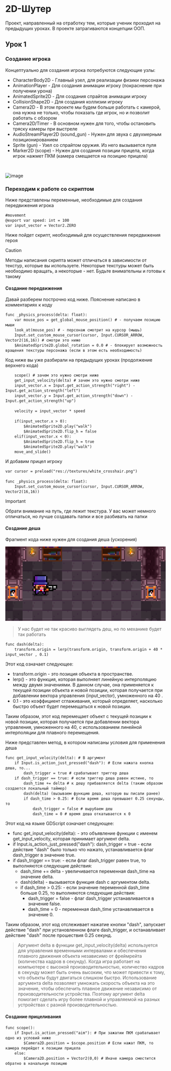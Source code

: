 # 2D-Шутер
Проект, направленный на отработку тем, которые ученик проходил на предыдущих уроках.
В проекте затрагиваются концепции ООП.

## Урок 1
### Создание игрока
Концептуально для создания игрока потребуются следующие узлы:
* CharacterBody2D - Главный узел, для реализации физики персонажа
* AnimationPlayer - Для создания анимации игроку (покраснение при получении урона)
* AnimatedSprite2D - Для создания спрайтов анимации игроку
* CollisionShape2D - Для создания коллизии игроку
* Camera2D - В этом проекте мы будем больше работать с камерой, она нужна не только, чтобы показать где игрок, но и позволит работать с обзором
* Camera2D/Timer - В основном нужен для того, чтобы остановить тряску камеры при выстреле
* AudioStreamPlayer2D (sound_gun) - Нужен для звука с двухмерным позиционированием
* Sprite (gun) - Узел со спрайтом оружия. Из него вызывается пуля
* Marker2D (scope) - Нужен для создания позиции прицела, когда игрок нажмет ПКМ (камера смещается на позицию прицела)
<br>

![image](https://github.com/mykweenn/byteschool/assets/98867083/734bcf6d-286d-49e7-8d13-45ed31aff1f8)


### Переходим к работе со скриптом
Ниже представлены переменные, необходимые для создания передвижения игрока
```gdscript
#movement
@export var speed: int = 100
var input_vector = Vector2.ZERO
```
Ниже пойдет скрипт, необходимый для осуществления передвижения героя
> [!CAUTION]
> Методы написания скрипта может отличаться в зависимости от текстур, которые вы используете. Некоторые текстуры может быть необходимо вращать, а некоторые - нет. Будьте внимательны и готовы к такому

#### Создание передвижения
Давай разберем построчно код ниже. Пояснение написано в комментариях к коду

```gdscript
func _physics_process(delta: float):
	var mouse_pos = get_global_mouse_position() # - получаем позицию мыши
	look_at(mouse_pos) # - персонаж смотрит на курсор (мышь)
	Input.set_custom_mouse_cursor(cursor, Input.CURSOR_ARROW, Vector2(16,16)) # смотри это ниже
	$AnimatedSprite2D.global_rotation = 0.0 # - блокирует возможность вращения текстуры персонажа (если в этом есть необходимость)
```
Код ниже вы уже разбирали на предыдущих уроках (продолжение верхнего кода)

```gdscript
	scope() # зачем это нужно смотри ниже
	get_input_velocity(delta) # зачем это нужно смотри ниже
	input_vector.x = Input.get_action_strength("right") - Input.get_action_strength("left")
	input_vector.y = Input.get_action_strength("down") - Input.get_action_strength("up")
	
	velocity = input_vector * speed

	if(input_vector.x > 0):
		$AnimatedSprite2D.play("walk")
		$AnimatedSprite2D.flip_h = false
	elif(input_vector.x < 0):
		$AnimatedSprite2D.flip_h = true
		$AnimatedSprite2D.play("walk")
	move_and_slide()
```

И добавим прицел игроку 
```gdscript
var cursor = preload("res://textures/white_crosshair.png")

func _physics_process(delta: float):
	Input.set_custom_mouse_cursor(cursor, Input.CURSOR_ARROW, Vector2(16,16))
```
>[!IMPORTANT]
> Обрати внимание на путь, где лежит текстура. У вас может немного отличаться, но лучше создавать папки и все разбивать на папки


#### Создание деша
Фрагмент кода ниже нужен для создания деша (ускорения)

![](https://github.com/mykweenn/byteschool/blob/main/shooter/img/tumblr_nemrsjk8hi1sulisxo1_1280.webp)

> У нас будет не так красиво выглядеть деш, но по механике будет так работать

```gdscript
func dash(delta):
	transform.origin = lerp(transform.origin, transform.origin + 40 * input_vector , 0.1)
```



Этот код означает следующее:
- transform.origin - это позиция объекта в пространстве.
- lerp() - это функция, которая выполняет линейную интерполяцию между двумя значениями. В данном случае, она применяется к текущей позиции объекта и новой позиции, которая получается при добавлении вектора управления (input_vector), умноженного на 40 .
- 0.1 - это коэффициент сглаживания, который определяет, насколько быстро объект будет перемещаться к новой позиции.

Таким образом, этот код перемещает объект с текущей позиции к новой позиции, которая получается при добавлении вектора управления, умноженного на 40, с использованием линейной интерполяции для плавного перемещения.

Ниже представлен метод, в котором написаны условия для применения деша

```gdscript
func get_input_velocity(delta): # В аргумент
	if Input.is_action_just_pressed("dash"): # Если нажата кнопка деша, то...
		dash_trigger = true # срабатывает триггер деша
	if dash_trigger == true: # если триггер деша равен истине, то
		dash_time += delta # к дешу прибавляется delta (таким образом создается локальный таймер)
		dash(delta) (вызываем функцию деша, которую вы писали ранее)
		if dash_time > 0.25: # Если время деша превышает 0.25 секунды, то
			dash_trigger = false # вырубаем деш
			dash_time = 0 # время деша откатывается к 0
```

Этот код на языке GDScript означает следующее:
- func get_input_velocity(delta): - это объявление функции с именем get_input_velocity, которая принимает аргумент delta.
- if Input.is_action_just_pressed("dash"): dash_trigger = true - если действие "dash" было только что нажато, устанавливается флаг dash_trigger в значение true.
- if dash_trigger == true: - если флаг dash_trigger равен true, то выполняются следующие действия:
  - dash_time += delta - увеличивается переменная dash_time на значение delta.
  - dash(delta) - вызывается функция dash с аргументом delta.
  - if dash_time > 0.25: - если значение переменной dash_time больше 0.25, то выполняются следующие действия:
    - dash_trigger = false - флаг dash_trigger устанавливается в значение false.
    - dash_time = 0 - переменная dash_time устанавливается в значение 0.

Таким образом, этот код отслеживает нажатие кнопки "dash", запускает действие "dash" при установленном флаге dash_trigger, и останавливает действие "dash" после прошествия 0.25 секунд.
> Аргумент delta в функции get_input_velocity(delta) используется для управления временными интервалами и обеспечения плавного движения объекта независимо от фреймрейта (количества кадров в секунду). 
Когда игра работает на компьютере с высокой производительностью, количество кадров в секунду может быть очень высоким, что может привести к тому, что объекты будут двигаться слишком быстро. Использование аргумента delta позволяет умножать скорость объекта на это значение, чтобы обеспечить плавное движение независимо от производительности устройства.
Поэтому аргумент delta помогает сделать игру более плавной и управляемой на разных устройствах с разной производительностью.


#### Создание прицеливания

```gdscript
func scope():
	if Input.is_action_pressed("aim"): # При зажатии ПКМ срабатывает одно из условий ниже
		$Camera2D.position = $scope.position # Если нажат ПКМ, то камера перейдет к позиции прицела
	else:
		$Camera2D.position = Vector2(0,0) # Иначе камера сместится обратно в начальную позицию
```

